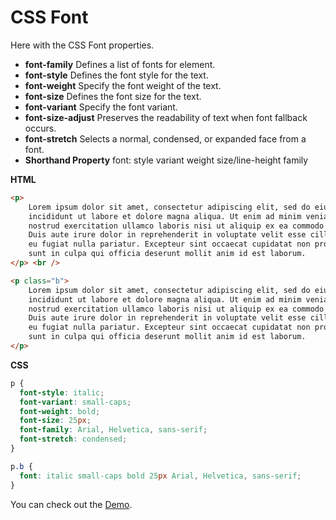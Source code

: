 # CSS Font

Here with the CSS Font properties.

- **font-family**  Defines a list of fonts for element.
- **font-style**  Defines the font style for the text.
- **font-weight**  Specify the font weight of the text.
- **font-size**  Defines the font size for the text.
- **font-variant**  Specify the font variant.
- **font-size-adjust**  Preserves the readability of text when font fallback occurs.
- **font-stretch**  Selects a normal, condensed, or expanded face from a font.
- **Shorthand Property**  font: style variant weight size/line-height family

**HTML**

```HTML
<p>
    Lorem ipsum dolor sit amet, consectetur adipiscing elit, sed do eiusmod tempor
    incididunt ut labore et dolore magna aliqua. Ut enim ad minim veniam, quis
    nostrud exercitation ullamco laboris nisi ut aliquip ex ea commodo consequat.
    Duis aute irure dolor in reprehenderit in voluptate velit esse cillum dolore
    eu fugiat nulla pariatur. Excepteur sint occaecat cupidatat non proident,
    sunt in culpa qui officia deserunt mollit anim id est laborum.
</p> <br />

<p class="b">
    Lorem ipsum dolor sit amet, consectetur adipiscing elit, sed do eiusmod tempor
    incididunt ut labore et dolore magna aliqua. Ut enim ad minim veniam, quis
    nostrud exercitation ullamco laboris nisi ut aliquip ex ea commodo consequat.
    Duis aute irure dolor in reprehenderit in voluptate velit esse cillum dolore
    eu fugiat nulla pariatur. Excepteur sint occaecat cupidatat non proident,
    sunt in culpa qui officia deserunt mollit anim id est laborum.
</p>
```

**CSS**

```CSS
p {
  font-style: italic;
  font-variant: small-caps;
  font-weight: bold;
  font-size: 25px;
  font-family: Arial, Helvetica, sans-serif;
  font-stretch: condensed;
}

p.b {
  font: italic small-caps bold 25px Arial, Helvetica, sans-serif;
}

```

You can check out the [Demo](https://praveenoruganti.github.io/praveenoruganti-css/6_Font/Demo).


